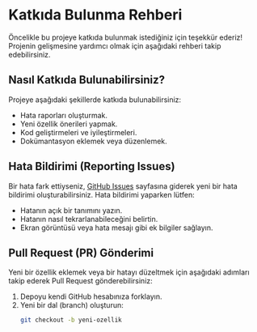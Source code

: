 # Katkıda Bulunma Rehberi

Öncelikle bu projeye katkıda bulunmak istediğiniz için teşekkür ederiz! Projenin gelişmesine yardımcı olmak için aşağıdaki rehberi takip edebilirsiniz.

## Nasıl Katkıda Bulunabilirsiniz?

Projeye aşağıdaki şekillerde katkıda bulunabilirsiniz:
- Hata raporları oluşturmak.
- Yeni özellik önerileri yapmak.
- Kod geliştirmeleri ve iyileştirmeleri.
- Dokümantasyon eklemek veya düzenlemek.

## Hata Bildirimi (Reporting Issues)

Bir hata fark ettiyseniz, [GitHub Issues](https://github.com/IbrahimIlhannKorkmaz/web-sitesi/issues) sayfasına giderek yeni bir hata bildirimi oluşturabilirsiniz. Hata bildirimi yaparken lütfen:
- Hatanın açık bir tanımını yazın.
- Hatanın nasıl tekrarlanabileceğini belirtin.
- Ekran görüntüsü veya hata mesajı gibi ek bilgiler sağlayın.

## Pull Request (PR) Gönderimi

Yeni bir özellik eklemek veya bir hatayı düzeltmek için aşağıdaki adımları takip ederek Pull Request gönderebilirsiniz:

1. Depoyu kendi GitHub hesabınıza forklayın.
2. Yeni bir dal (branch) oluşturun:
   ```bash
   git checkout -b yeni-ozellik
